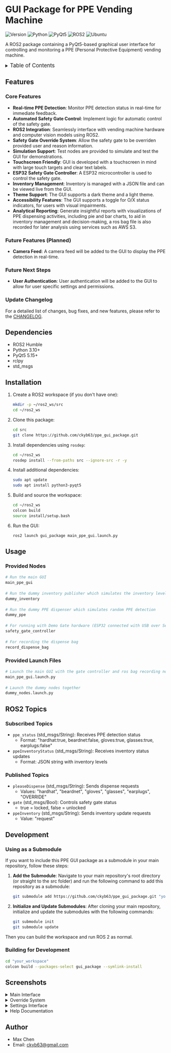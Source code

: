 # GUI Package for PPE Vending Machine

![Version](https://img.shields.io/badge/Version-0.7.6-blue)
![Python](https://img.shields.io/badge/Python-3.10%2B-blue?logo=python&logoColor=white)
![PyQt5](https://img.shields.io/badge/PyQt5-5.15%2B-blue?logo=qt&logoColor=white)
![ROS2](https://img.shields.io/badge/ROS2-Humble-orange?logo=ros&logoColor=white)
![Ubuntu](https://img.shields.io/badge/Ubuntu-22.04-orange?logo=ubuntu&logoColor=white)

A ROS2 package containing a PyQt5-based graphical user interface for controlling and monitoring a PPE (Personal Protective Equipment) vending machine.

<details>
<summary><span style="font-size: 1.2em;">Table of Contents</span></summary>

- [Features](#features)
  - [Core Features](#core-features)
  - [Future Features (Planned)](#future-features-planned)
  - [Future Next Steps](#future-next-steps)
- [Update Changelog](#update-changelog)
- [Dependencies](#dependencies)
- [Installation](#installation)
- [Usage](#usage)
  - [Provided Nodes](#provided-nodes)
  - [Provided Launch Files](#provided-launch-files)
- [ROS2 Topics](#ros2-topics)
  - [Subscribed Topics](#subscribed-topics)
  - [Published Topics](#published-topics)
- [Development](#development)
  - [Using as a Submodule](#using-as-a-submodule)
  - [Building for Development](#building-for-development)
- [Screenshots](#screenshots)
- [Author](#author)

</details>

## Features

### Core Features
- **Real-time PPE Detection**: Monitor PPE detection status in real-time for immediate feedback.
- **Automated Safety Gate Control**: Implement logic for automatic control of the safety gate.
- **ROS2 Integration**: Seamlessly interface with vending machine hardware and computer vision models using ROS2.
- **Safety Gate Override System**: Allow the safety gate to be overriden provided user and reason information.
- **Simulation Support**: Test nodes are provided to simulate and test the GUI for demonstrations.
- **Touchscreen Friendly**: GUI is developed with a touchscreen in mind with large touch targets and clear text labels.
- **ESP32 Safety Gate Controller**: A ESP32 microcontroller is used to control the safety gate.
- **Inventory Management**: Inventory is managed with a JSON file and can be viewed live from the GUI.
- **Theme Support**: The GUI supports a dark theme and a light theme.
- **Accessibility Features**: The GUI supports a toggle for O/X status indicators, for users with visual impairments.
- **Analytical Reporting**: Generate insightful reports with visualizations of PPE dispensing activities, including pie and bar charts, to aid in inventory management and decision-making, a ros bag file is also recorded for later analysis using services such as AWS S3.

### Future Features (Planned)
- **Camera Feed**: A camera feed will be added to the GUI to display the PPE detection in real-time.

### Future Next Steps
- **User Authentication**: User authentication will be added to the GUI to allow for user specific settings and permissions.

### Update Changelog
For a detailed list of changes, bug fixes, and new features, please refer to the [CHANGELOG](docs/additional_documents/CHANGELOG.md).

## Dependencies

- ROS2 Humble
- Python 3.10+
- PyQt5 5.15+
- rclpy
- std_msgs

## Installation

1. Create a ROS2 workspace (if you don't have one):
    ```bash
    mkdir -p ~/ros2_ws/src
    cd ~/ros2_ws
    ```

2. Clone this package:
    ```bash
    cd src
    git clone https://github.com/ckyb63/ppe_gui_package.git
    ```

3. Install dependencies using `rosdep`:
    ```bash
    cd ~/ros2_ws
    rosdep install --from-paths src --ignore-src -r -y
    ```

4. Install additional dependencies:
    ```bash
    sudo apt update
    sudo apt install python3-pyqt5
    ```

5. Build and source the workspace:
    ```bash
    cd ~/ros2_ws
    colcon build
    source install/setup.bash
    ```

6. Run the GUI:
    ```bash
    ros2 launch gui_package main_ppe_gui.launch.py
    ```

## Usage

### Provided Nodes

```bash
# Run the main GUI
main_ppe_gui

# Run the dummy inventory publisher which simulates the inventory level of the PPE vending machine
dummy_inventory

# Run the dummy PPE dispenser which simulates random PPE detection
dummy_ppe

# For running with Demo Gate hardware (ESP32 connected with USB over Serial)
safety_gate_controller

# For recording the dispense bag
record_dispense_bag
```

### Provided Launch Files

```bash
# Launch the main GUI with the gate controller and ros bag recording node
main_ppe_gui.launch.py

# Launch the dummy nodes together
dummy_nodes.launch.py
```

## ROS2 Topics

### Subscribed Topics
- `ppe_status` (std_msgs/String): Receives PPE detection status
  - Format: "hardhat:true, beardnet:false, gloves:true, glasses:true, earplugs:false"
- `ppeInventoryStatus` (std_msgs/String): Receives inventory status updates
  - Format: JSON string with inventory levels

### Published Topics
- `pleaseDispense` (std_msgs/String): Sends dispense requests
  - Values: "hardhat", "beardnet", "gloves", "glasses", "earplugs", "OVERRIDE"
- `gate` (std_msgs/Bool): Controls safety gate status
  - true = locked, false = unlocked
- `ppeInventory` (std_msgs/String): Sends inventory update requests
  - Value: "request"

## Development

### Using as a Submodule

If you want to include this PPE GUI package as a submodule in your main repository, follow these steps:

1. **Add the Submodule**: Navigate to your main repository's root directory (or straight to the src folder) and run the following command to add this repository as a submodule:
   ```bash
   git submodule add https://github.com/ckyb63/ppe_gui_package.git "your_workspace"/src/ppe_gui_package
   ```

2. **Initialize and Update Submodules**: After cloning your main repository, initialize and update the submodules with the following commands:
   ```bash
   git submodule init
   git submodule update
   ```
Then you can build the workspace and run ROS 2 as normal.


### Building for Development
```bash
cd "your_workspace"
colcon build --packages-select gui_package --symlink-install
```

## Screenshots

<details>
<summary>Main Interface</summary>

<table>
<tr>
    <td width="50%"><img src="docs/images/main_gui_window_75.png" width="100%" style="max-width:400px"/></td>
    <td width="50%"><img src="docs/images/dark_theme_with_OX_75.png" width="100%" style="max-width:400px"/></td>
</tr>
<tr>
    <td><em>Standard interface with PPE status indicators</em></td>
    <td><em>Dark theme with accessibility features</em></td>
</tr>
</table>

</details>

<details>
<summary>Override System</summary>

![Override Dialog](docs/images/override_content_75.png)

*Enhanced override dialog with user authentication and reason tracking*

</details>

<details>
<summary>Settings Interface</summary>

<table>
<tr>
    <td width="50%"><img src="docs/images/settings_appearance.png" width="100%" style="max-width:400px"/></td>
    <td width="50%"><img src="docs/images/settings_inventory_75.png" width="100%" style="max-width:400px"/></td>
</tr>
<tr>
    <td><em>Main settings configuration panel</em></td>
    <td><em>Inventory management settings</em></td>
</tr>
</table>

<table>
<tr>
    <td width="50%"><img src="docs/images/settings_timing_75.png" width="100%" style="max-width:400px"/></td>
    <td width="50%"><img src="docs/images/settings_override_log_75.png" width="100%" style="max-width:400px"/></td>
</tr>
<tr>
    <td><em>System timing and delay settings</em></td>
    <td><em>Override logging and configuration</em></td>
</tr>
</table>

<table>
<tr>
    <td width="50%"><img src="docs/images/settings_info.png" width="100%" style="max-width:400px"/></td>
    <td width="50%"><img src="docs/images/settings_report.png" width="100%" style="max-width:400px"/></td>
</tr>
<tr>
    <td><em>Settings tab Info</em></td>
    <td><em>Dispensing report and analytics</em></td>
</tr>
</table>

</details>

<details>
<summary>Help Documentation</summary>

![User Help Guide](docs/images/user_help_content_75.png)

*Comprehensive user help guide with feature explanations*

</details>

## Author

- Max Chen
- Email: ckyb63@gmail.com